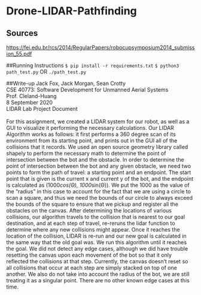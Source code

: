 # Drone-LIDAR-Pathfinding



## Sources
https://fei.edu.br/rcs/2014/RegularPapers/robocupsymposium2014_submission_55.pdf

##Running Instructions
`$ pip install -r requirements.txt`
`$ python3 path_test.py`
OR
`./path_test.py`

##Write-up
Jack Fox, Jack Morgan, Sean Crotty <br>
CSE 40773: Software Development for Unmanned Aerial Systems <br>
Prof. Cleland-Huang <br>
8 September 2020 <br>
LIDAR Lab Project Document<br><br>
	For this assignment, we created a LIDAR system for our robot, as well as a GUI to visualize it performing the necessary calculations.  Our LIDAR Algorithm works as follows: it first performs a 360 degree scan of its environment from its starting point, and prints out in the GUI all of the collisions that it records.  We used an open source geometry library called shapely to perform the necessary math to determine the point of intersection between the bot and the obstacle.  In order to determine the point of intersection between the bot and any given obstacle, we need two points to form the path of travel: a starting point and an endpoint.  The start point that is given is the current x and current y of the bot, and the endpoint is calculated as (1000*cos(Θ), 1000*sin(Θ)).  We put the 1000 as the value of the “radius” in this case to account for the fact that we are using a circle to scan a square, and thus we need the bounds of our circle to always exceed the bounds of the square to ensure that we pickup and register all the obstacles on the canvas.  After determining the locations of various collisions, our algorithm travels to the collision that is nearest to our goal destination, and at each step of travel, re-reruns the lidar function to determine where any new collisions might appear.  Once it reaches the location of the collision, LIDAR is re-run and our new goal is calculated in the same way that the old goal was. We run this algorithm until it reaches the goal.  We did not detect any edge cases, although we did have trouble resetting the canvas upon each movement of the bot so that it only reflected the collisions at that step.  Currently, the canvas doesn’t reset so all collisions that occur at each step are simply stacked on top of one another.  We also do not take into account the radius of the bot, we are still treating it as a singular point.  There are no other known edge cases at this time.
